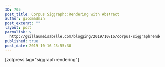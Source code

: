```yaml
---
ID: 705
post_title: Corpus Siggraph::Rendering with Abstract
author: gicomadmin
post_excerpt: ""
layout: post
permalink: >
  http://guillaumeisabelle.com/blogging/2019/10/16/corpus-siggraphrendering-with-abstract/
published: true
post_date: 2019-10-16 13:55:30
---
```

<!-- wp:shortcode --> [zotpress tag="siggraph,rendering"] 

<!-- /wp:shortcode -->